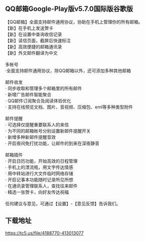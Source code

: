 ## QQ邮箱Google-Play版v5.7.0国际版谷歌版
【QQ邮箱】全面支持邮件通用协议，协助在手机上管理你的所有邮箱。 <br>【新】在手机上发送贺卡 <br>【新】在设置中查询收信记录 <br>【新】读信页面，截屏后快速标注 <br>【新】高效便捷的邮箱通讯录 <br>【新】外文邮件翻译为中文 <br> <br>多帐号 <br>·全面支持邮件通用协议，除QQ邮箱以外，还可添加多种其他邮箱 <br> <br>邮件收发 <br>· 同步收取和管理多个邮箱里的所有邮件 <br>· 新增广告邮件智能聚合 <br>· QQ邮件订阅聚合及阅读体验优化 <br>· 支持在线预览文档、图片、音视频、压缩包、eml等多种类型附件 <br> <br>邮件提醒 <br>· 可选择仅提醒重要联系人的来信 <br>· 为不同的邮箱帐号分别设置新邮件提醒开关 <br>· 新增多种新邮件提醒音效 <br>· 开启夜间免打扰功能，让邮件的到来在深夜静音 <br> <br>邮箱插件 <br>· 开启日历功能，开始高效的日程管理 <br>· 手机上的漂流瓶，用文字传达情感 <br>· 用中转站进行大文件临时网络存储 <br>· 开启记事本功能随时记录所见所想 <br>· 在通讯录管理联系人，查找往来邮件 <br>· 精选一张贺卡，向好友传达祝福 <br> <br>任何建议与意见，可通过【设置】-【意见反馈】告诉我们。
## 下载地址
https://tc5.us/file/4188770-413013077